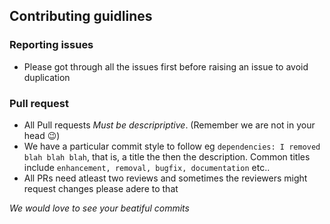 ## Contributing guidlines

### Reporting issues
- Please got through all the issues first before raising an issue to avoid duplication

### Pull request
- All Pull requests *Must be descripriptive*. (Remember we are not in your head 😉)
- We have a particular commit style to follow eg `dependencies: I removed blah blah blah`, that is, a title the then the
description. Common titles include `enhancement, removal, bugfix, documentation` etc..
- All PRs need atleast two reviews and sometimes the reviewers might request changes please adere to that

_We would love to see your beatiful commits_
